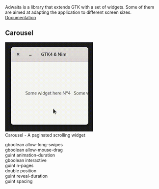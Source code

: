 Adwaita is a library that extends GTK with a set of widgets. Some of them are aimed at adapting the application to different screen sizes.    
[Documentation](https://gnome.pages.gitlab.gnome.org/libadwaita/doc/)
  
## Carousel
![screenshot](gif/carousel.gif)  
Carousel - A paginated scrolling widget

gboolean	allow-long-swipes	  
gboolean	allow-mouse-drag	  
guint	animation-duration	  
gboolean	interactive	  
guint	n-pages   
double	position  
guint	reveal-duration	  
guint	spacing	
